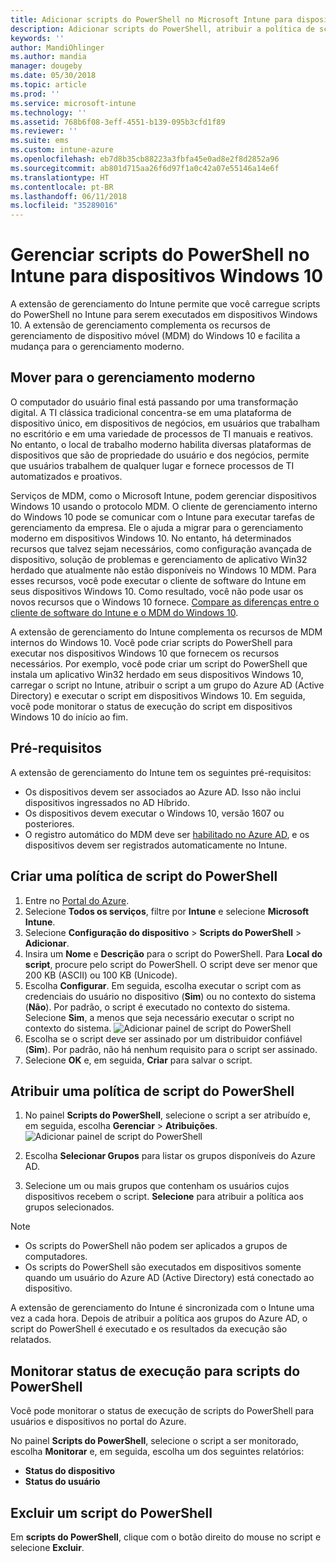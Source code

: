 ```yaml
---
title: Adicionar scripts do PowerShell no Microsoft Intune para dispositivos Windows 10 – Azure | Microsoft Docs
description: Adicionar scripts do PowerShell, atribuir a política de script para grupos do Azure Active Directory, usar relatórios para monitorar os scripts e ver as etapas para excluir os scripts que você adicionar em dispositivos Windows 10 no Microsoft Intune.
keywords: ''
author: MandiOhlinger
ms.author: mandia
manager: dougeby
ms.date: 05/30/2018
ms.topic: article
ms.prod: ''
ms.service: microsoft-intune
ms.technology: ''
ms.assetid: 768b6f08-3eff-4551-b139-095b3cfd1f89
ms.reviewer: ''
ms.suite: ems
ms.custom: intune-azure
ms.openlocfilehash: eb7d8b35cb88223a3fbfa45e0ad8e2f8d2852a96
ms.sourcegitcommit: ab801d715aa26f6d97f1a0c42a07e55146a14e6f
ms.translationtype: HT
ms.contentlocale: pt-BR
ms.lasthandoff: 06/11/2018
ms.locfileid: "35289016"
---
```

# <a name="manage-powershell-scripts-in-intune-for-windows-10-devices"></a>Gerenciar scripts do PowerShell no Intune para dispositivos Windows 10
A extensão de gerenciamento do Intune permite que você carregue scripts do PowerShell no Intune para serem executados em dispositivos Windows 10. A extensão de gerenciamento complementa os recursos de gerenciamento de dispositivo móvel (MDM) do Windows 10 e facilita a mudança para o gerenciamento moderno.

## <a name="moving-to-modern-management"></a>Mover para o gerenciamento moderno
O computador do usuário final está passando por uma transformação digital. A TI clássica tradicional concentra-se em uma plataforma de dispositivo único, em dispositivos de negócios, em usuários que trabalham no escritório e em uma variedade de processos de TI manuais e reativos. No entanto, o local de trabalho moderno habilita diversas plataformas de dispositivos que são de propriedade do usuário e dos negócios, permite que usuários trabalhem de qualquer lugar e fornece processos de TI automatizados e proativos. 

Serviços de MDM, como o Microsoft Intune, podem gerenciar dispositivos Windows 10 usando o protocolo MDM. O cliente de gerenciamento interno do Windows 10 pode se comunicar com o Intune para executar tarefas de gerenciamento da empresa. Ele o ajuda a migrar para o gerenciamento moderno em dispositivos Windows 10. No entanto, há determinados recursos que talvez sejam necessários, como configuração avançada de dispositivo, solução de problemas e gerenciamento de aplicativo Win32 herdado que atualmente não estão disponíveis no Windows 10 MDM. Para esses recursos, você pode executar o cliente de software do Intune em seus dispositivos Windows 10. Como resultado, você não pode usar os novos recursos que o Windows 10 fornece. [Compare as diferenças entre o cliente de software do Intune e o MDM do Windows 10](https://docs.microsoft.com/intune-classic/deploy-use/pc-management-comparison).

A extensão de gerenciamento do Intune complementa os recursos de MDM internos do Windows 10. Você pode criar scripts do PowerShell para executar nos dispositivos Windows 10 que fornecem os recursos necessários. Por exemplo, você pode criar um script do PowerShell que instala um aplicativo Win32 herdado em seus dispositivos Windows 10, carregar o script no Intune, atribuir o script a um grupo do Azure AD (Active Directory) e executar o script em dispositivos Windows 10. Em seguida, você pode monitorar o status de execução do script em dispositivos Windows 10 do início ao fim.

## <a name="prerequisites"></a>Pré-requisitos
A extensão de gerenciamento do Intune tem os seguintes pré-requisitos:
- Os dispositivos devem ser associados ao Azure AD. Isso não inclui dispositivos ingressados no AD Híbrido.
- Os dispositivos devem executar o Windows 10, versão 1607 ou posteriores.
- O registro automático do MDM deve ser [habilitado no Azure AD](https://docs.microsoft.com/intune/windows-enroll#enable-windows-10-automatic-enrollment), e os dispositivos devem ser registrados automaticamente no Intune.

## <a name="create-a-powershell-script-policy"></a>Criar uma política de script do PowerShell 
1. Entre no [Portal do Azure](https://portal.azure.com).
2. Selecione **Todos os serviços**, filtre por **Intune** e selecione **Microsoft Intune**.
3. Selecione **Configuração do dispositivo** > **Scripts do PowerShell** > **Adicionar**.
4. Insira um **Nome** e **Descrição** para o script do PowerShell. Para **Local do script**, procure pelo script do PowerShell. O script deve ser menor que 200 KB (ASCII) ou 100 KB (Unicode).
5. Escolha **Configurar**. Em seguida, escolha executar o script com as credenciais do usuário no dispositivo (**Sim**) ou no contexto do sistema (**Não**). Por padrão, o script é executado no contexto do sistema. Selecione **Sim**, a menos que seja necessário executar o script no contexto do sistema. 
  ![Adicionar painel de script do PowerShell](./media/mgmt-extension-add-script.png)
6. Escolha se o script deve ser assinado por um distribuidor confiável (**Sim**). Por padrão, não há nenhum requisito para o script ser assinado. 
7. Selecione **OK** e, em seguida, **Criar** para salvar o script.

## <a name="assign-a-powershell-script-policy"></a>Atribuir uma política de script do PowerShell
1. No painel **Scripts do PowerShell**, selecione o script a ser atribuído e, em seguida, escolha **Gerenciar** > **Atribuições**.
  ![Adicionar painel de script do PowerShell](./media/mgmt-extension-assignments.png)
 
2. Escolha **Selecionar Grupos** para listar os grupos disponíveis do Azure AD. 
3. Selecione um ou mais grupos que contenham os usuários cujos dispositivos recebem o script. **Selecione** para atribuir a política aos grupos selecionados.

> [!NOTE]
> - Os scripts do PowerShell não podem ser aplicados a grupos de computadores.
> - Os scripts do PowerShell são executados em dispositivos somente quando um usuário do Azure AD (Active Directory) está conectado ao dispositivo.

A extensão de gerenciamento do Intune é sincronizada com o Intune uma vez a cada hora. Depois de atribuir a política aos grupos do Azure AD, o script do PowerShell é executado e os resultados da execução são relatados. 
 
## <a name="monitor-run-status-for-powershell-scripts"></a>Monitorar status de execução para scripts do PowerShell
Você pode monitorar o status de execução de scripts do PowerShell para usuários e dispositivos no portal do Azure.

No painel **Scripts do PowerShell**, selecione o script a ser monitorado, escolha **Monitorar** e, em seguida, escolha um dos seguintes relatórios:
   - **Status do dispositivo**
   - **Status do usuário**

## <a name="delete-a-powershell-script"></a>Excluir um script do PowerShell
Em **scripts do PowerShell**, clique com o botão direito do mouse no script e selecione **Excluir**.
